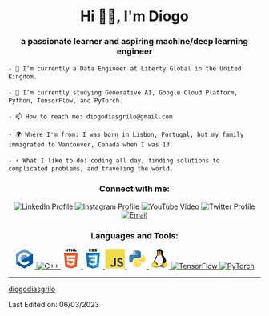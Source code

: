 <h1 align="center">Hi 👋🏽, I'm Diogo <!-- <img height="100" src="https://emoji.gg/assets/emoji/7841_EeveeVibe.gif"> --> </h1>
<h3 align="center">a passionate learner and aspiring machine/deep learning engineer</h3>

<!-- <div align="center">
    <a href="https://github.com/JaeSeoKim/badge42">
        <img src="https://badge42.vercel.app/api/v2/clje6kj09004408moe7dytvgi/stats?cursusId=21&coalitionId=112" alt="diogpere's 42 stats" />
    </a>
</div> -->

<div align="left">
    
    - 🔭 I’m currently a Data Engineer at Liberty Global in the United Kingdom.
    
    - 🌱 I’m currently studying Generative AI, Google Cloud Platform, Python, TensorFlow, and PyTorch.
    
    - 📫 How to reach me: diogodiasgrilo@gmail.com

    - 🌍 Where I'm from: I was born in Lisbon, Portugal, but my family immigrated to Vancouver, Canada when I was 13.
    
    - ⚡ What I like to do: coding all day, finding solutions to complicated problems, and traveling the world.
    
</div>
<!-- <h3 align="center">My 42 school projects:</h3>
<table style="width:100%">
  <tr>
    <td>
      <h4 align="left">Libft</h4>
      <a href="https://github.com/diogodiasgrilo/Libft_42">
        <img src="https://badge42.vercel.app/api/v2/clje6kj09004408moe7dytvgi/project/3062416" alt="diogpere's 42 Libft Score" />
      </a>
    </td>
    <td>
      <h4 align="left">Ft_printf</h4>
      <a href="https://github.com/diogodiasgrilo/Ft_Printf_42">
        <img src="https://badge42.vercel.app/api/v2/clje6kj09004408moe7dytvgi/project/3064714" alt="diogpere's 42 ft_printf Score" />
      </a>
    </td>
    <td>
      <h4 align="left">Get_next_line</h4>
        <a href="https://github.com/diogodiasgrilo/Gnl_42"><img src="https://badge42.vercel.app/api/v2/clje6kj09004408moe7dytvgi/project/3065656"                 alt="diogpere's 42 get_next_line Score" /></a>
    </td>
    <td>
      <h4 align="left">Born2beroot</h4>
        <a href="https://github.com/diogodiasgrilo"><img src="https://badge42.vercel.app/api/v2/clje6kj09004408moe7dytvgi/project/3070473"         
        alt="diogpere's 42 Born2beroot Score" /></a>
    </td>
    <td>
      <h4 align="left">Exam Rank 02</h4>
        <a href="https://github.com/diogodiasgrilo"><img src="https://badge42.vercel.app/api/v2/clje6kj09004408moe7dytvgi/project/3071105"     
        alt="diogpere's 42 Exam Rank 02 Score" /></a>
    </td>
    <td>
      <h4 align="left">Push_swap</h4>
        <a href="https://github.com/diogodiasgrilo/Push_Swap_42"><img                                                                         
       src="https://badge42.vercel.app/api/v2/clje6kj09004408moe7dytvgi/project/3074867" alt="diogpere's 42 push_swap Score" /></a>
    </td>
  </tr>
</table>
<table style="width:100%">
    <tr>
        <td>
            <h4 align="left">Pipex</h4>
            <a href="https://github.com/diogodiasgrilo/Pipex_42"><img 
            src="https://badge42.vercel.app/api/v2/clje6kj09004408moe7dytvgi/project/3082715" alt="diogpere's 42 pipex Score" /></a>
        </td>
        <td>
            <h4 align="left">So_long</h4>
            <a href="https://github.com/diogodiasgrilo/So_long_42"><img 
            src="https://badge42.vercel.app/api/v2/clje6kj09004408moe7dytvgi/project/3085312" alt="diogpere's 42 so_long Score" /></a>
        </td>
        <td>
            <h4 align="left">Philosophers</h4>
            <a href="https://github.com/diogodiasgrilo/Philosophers_42"><img 
            src="https://badge42.vercel.app/api/v2/clje6kj09004408moe7dytvgi/project/3092068" alt="diogpere's 42 Philosophers Score" /></a>
        </td>
        <td>
            <h4 align="left">Exam Rank 03</h4>
            <a href="https://github.com/diogodiasgrilo"><img src="https://badge42.vercel.app/api/v2/clje6kj09004408moe7dytvgi/project/3094452"     
            alt="diogpere's 42 Exam Rank 03 Score" /></a>
        </td>
        <td>
            <h4 align="left">Minishell</h4>
            <a href="https://github.com/MM1212/minishell"><img src="https://badge42.vercel.app/api/v2/clje6kj09004408moe7dytvgi/project/3106281"                 alt="diogpere's 42 minishell Score" /></a>
        </td>
        <td>
            <h4 align="left">NetPractice</h4>
            <a href="https://github.com/diogodiasgrilo/NetPratice_42"><img                 
            src="https://badge42.vercel.app/api/v2/clje6kj09004408moe7dytvgi/project/3112176" alt="diogpere's 42 NetPractice Score" /></a>
            </td>
    </tr>
</table>
<table style="width:100%">
    <tr>
        <td>
            <h4 align="left">Exam Rank 04</h4>
            <a href="https://github.com/diogodiasgrilo"><img src="https://badge42.vercel.app/api/v2/clje6kj09004408moe7dytvgi/project/3112221" 
            alt="diogpere's 42 Exam Rank 04 Score"/></a>
        </td>
        <td>
            <h4 align="left">Cub3d</h4>
            <a href="https://github.com/diogodiasgrilo/Cub3d_42"><img             
            src="https://badge42.vercel.app/api/v2/clje6kj09004408moe7dytvgi/project/3131153" alt="diogpere's 42 cub3d Score" /></a>
        </td>
        <td>
            <h4 align="left">CPP00</h4>
            <a href="https://github.com/diogodiasgrilo/CPP00_to_CPP09_42"><img         
            src="https://badge42.vercel.app/api/v2/clje6kj09004408moe7dytvgi/project/3134393" alt="diogpere's 42 CPP Module 00 Score" /></a>
        </td>
        <td>
            <h4 align="left">CPP01</h4>
            <a href="https://github.com/diogodiasgrilo/CPP00_to_CPP09_42"><img 
            src="https://badge42.vercel.app/api/v2/clje6kj09004408moe7dytvgi/project/3135034" alt="diogpere's 42 CPP Module 01 Score" /></a>
        </td>
        <td>
            <h4 align="left">CPP02</h4>
            <a href="https://github.com/diogodiasgrilo/CPP00_to_CPP09_42"><img 
            src="https://badge42.vercel.app/api/v2/clje6kj09004408moe7dytvgi/project/3138178" alt="diogpere's 42 CPP Module 02 Score" /></a>
        </td>
        <td>
            <h4 align="left">CPP03</h4>
            <a href="https://github.com/diogodiasgrilo/CPP00_to_CPP09_42"><img 
            src="https://badge42.vercel.app/api/v2/clje6kj09004408moe7dytvgi/project/3138579" alt="diogpere's 42 CPP Module 03 Score" /></a>
        </td>
    </tr>
</table>
<table style="width:100%">
    <tr>
        <td>
            <h4 align="left">CPP04</h4>
            <a href="https://github.com/diogodiasgrilo/CPP00_to_CPP09_42"><img     
            src="https://badge42.vercel.app/api/v2/clje6kj09004408moe7dytvgi/project/3141368" alt="diogpere's 42 CPP Module 04 Score" /></a>
        </td>
        <td>
            <h4 align="left">CPP05</h4>
            <a href="https://github.com/diogodiasgrilo/CPP00_to_CPP09_42"><img     
            src="https://badge42.vercel.app/api/v2/clje6kj09004408moe7dytvgi/project/3144083" alt="diogpere's 42 CPP Module 05 Score" /></a>
        </td>
        <td>
            <h4 align="left">CPP06</h4>
            <a href="https://github.com/diogodiasgrilo/CPP00_to_CPP09_42"><img 
            src="https://badge42.vercel.app/api/v2/clje6kj09004408moe7dytvgi/project/3146009" alt="diogpere's 42 CPP Module 06 Score" /></a>
        </td>
        <td>
            <h4 align="left">CPP07</h4>
            <a href="https://github.com/diogodiasgrilo/CPP00_to_CPP09_42"><img 
            src="https://badge42.vercel.app/api/v2/clje6kj09004408moe7dytvgi/project/3147802" alt="diogpere's 42 CPP Module 07 Score" /></a>
        </td>
        <td>
            <h4 align="left">CPP08</h4>
            <a href="https://github.com/diogodiasgrilo/CPP00_to_CPP09_42"><img     
            src="https://badge42.vercel.app/api/v2/clje6kj09004408moe7dytvgi/project/3154068" alt="diogpere's 42 CPP Module 08 Score" /></a>
        </td>
        <td>
            <h4 align="left">CPP09</h4>
            <a href="https://github.com/diogodiasgrilo/CPP00_to_CPP09_42"><img 
            src="https://badge42.vercel.app/api/v2/clje6kj09004408moe7dytvgi/project/3176189" alt="diogpere's 42 CPP Module 09 Score" /></a>
        </td>
    </tr>
</table>
-->

<h3 align="center">Connect with me:</h3>
<div align="center">
  <a href="https://www.linkedin.com/in/diogo-dias-b838231a4/" onclick="window.open(this.href,'_blank'); return false;">
    <img src="https://img.shields.io/badge/LinkedIn-0077B5?style=for-the-badge&logo=linkedin&logoColor=white" alt="LinkedIn Profile" />
  </a>
  <a href="https://www.instagram.com/made2travel/" onclick="window.open(this.href,'_blank'); return false;">
    <img src="https://img.shields.io/badge/Instagram-E4405F?style=for-the-badge&logo=instagram&logoColor=white" alt="Instagram Profile" />
  </a>
  <a href="https://www.youtube.com/watch?v=m4Na3_iDsKA" onclick="window.open(this.href,'_blank'); return false;">
    <img src="https://img.shields.io/badge/YouTube-FF0000?style=for-the-badge&logo=youtube&logoColor=white" alt="YouTube Video" />
  </a>
  <a href="https://twitter.com/brantlauro" onclick="window.open(this.href,'_blank'); return false;">
    <img src="https://img.shields.io/badge/Twitter-1DA1F2?style=for-the-badge&logo=twitter&logoColor=white" alt="Twitter Profile" />
  </a>
  <a href="mailto:produtor.diogodiasgrilo@gmail.com" onclick="window.open(this.href,'_blank'); return false;">
    <img src="https://img.shields.io/badge/Gmail-D14836?style=for-the-badge&logo=gmail&logoColor=white" alt="Email" />
  </a>
</div>

<h3 align="center">Languages and Tools:</h3>
<p align="center"> 
  <a href="https://www.linux.org/" target="_blank"> 
    <img src="https://raw.githubusercontent.com/devicons/devicon/master/icons/c/c-original.svg" alt="C" width="40" height="40"/> 
  </a> 
  <a href="https://isocpp.org/" target="_blank"> 
    <img src="https://raw.githubusercontent.com/isocpp/logos/master/cpp_logo.svg" alt="C++" width="40" height="40"/> 
  </a> 
  <a href="https://www.w3.org/html/" target="_blank"> 
    <img src="https://raw.githubusercontent.com/devicons/devicon/master/icons/html5/html5-original-wordmark.svg" alt="HTML5" width="40" height="40"/> 
  </a>
  <a href="https://www.w3schools.com/css/" target="_blank"> 
    <img src="https://raw.githubusercontent.com/devicons/devicon/master/icons/css3/css3-original-wordmark.svg" alt="CSS3" width="40" height="40"/> 
  </a>  
  <a href="https://developer.mozilla.org/en-US/docs/Web/JavaScript" target="_blank"> 
    <img src="https://raw.githubusercontent.com/devicons/devicon/master/icons/javascript/javascript-original.svg" alt="JavaScript" width="40" height="40"/> 
  </a>
  <a href="https://www.python.org" target="_blank"> 
    <img src="https://raw.githubusercontent.com/devicons/devicon/master/icons/python/python-original.svg" alt="Python" width="40" height="40"/> 
  </a> 
  <a href="https://www.linux.org/" target="_blank"> 
    <img src="https://raw.githubusercontent.com/devicons/devicon/master/icons/linux/linux-original.svg" alt="Linux" width="40" height="40"/> 
  </a> 
  <a href="https://www.tensorflow.org/" target="_blank"> 
    <img src="https://www.vectorlogo.zone/logos/tensorflow/tensorflow-icon.svg" alt="TensorFlow" width="40" height="40"/> 
  </a>
  <a href="https://pytorch.org/" target="_blank"> 
    <img src="https://www.vectorlogo.zone/logos/pytorch/pytorch-icon.svg" alt="PyTorch" width="40" height="40"/> 
  </a> 
</p> 


------

[diogodiasgrilo](https://github.com/diogodiasgrilo)

Last Edited on: 06/03/2023
